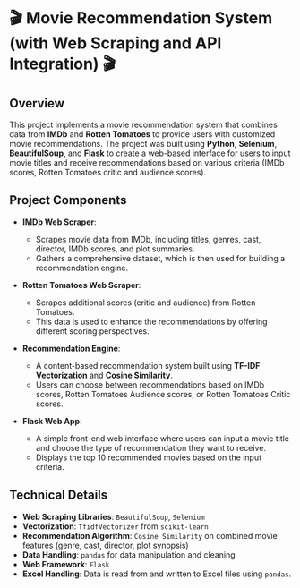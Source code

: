 # 🎬 Movie Recommendation System (with Web Scraping and API Integration) 🎬

## Overview
This project implements a movie recommendation system that combines data from **IMDb** and **Rotten Tomatoes** to provide users with customized movie recommendations. The project was built using **Python**, **Selenium**, **BeautifulSoup**, and **Flask** to create a web-based interface for users to input movie titles and receive recommendations based on various criteria (IMDb scores, Rotten Tomatoes critic and audience scores).

## Project Components

- **IMDb Web Scraper**:
  - Scrapes movie data from IMDb, including titles, genres, cast, director, IMDb scores, and plot summaries.
  - Gathers a comprehensive dataset, which is then used for building a recommendation engine.

- **Rotten Tomatoes Web Scraper**:
  - Scrapes additional scores (critic and audience) from Rotten Tomatoes.
  - This data is used to enhance the recommendations by offering different scoring perspectives.

- **Recommendation Engine**:
  - A content-based recommendation system built using **TF-IDF Vectorization** and **Cosine Similarity**.
  - Users can choose between recommendations based on IMDb scores, Rotten Tomatoes Audience scores, or Rotten Tomatoes Critic scores.

- **Flask Web App**:
  - A simple front-end web interface where users can input a movie title and choose the type of recommendation they want to receive.
  - Displays the top 10 recommended movies based on the input criteria.

## Technical Details

- **Web Scraping Libraries**: `BeautifulSoup`, `Selenium`
- **Vectorization**: `TfidfVectorizer` from `scikit-learn`
- **Recommendation Algorithm**: `Cosine Similarity` on combined movie features (genre, cast, director, plot synopsis)
- **Data Handling**: `pandas` for data manipulation and cleaning
- **Web Framework**: `Flask`
- **Excel Handling**: Data is read from and written to Excel files using `pandas`.


